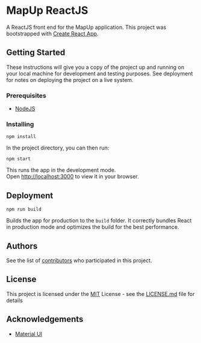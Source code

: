 # MapUp ReactJS

A ReactJS front end for the MapUp application. This project was bootstrapped with [Create React App](https://github.com/facebook/create-react-app).

## Getting Started

These instructions will give you a copy of the project up and running on
your local machine for development and testing purposes. See deployment
for notes on deploying the project on a live system.

### Prerequisites

- [NodeJS](https://nodejs.org/en/)

### Installing

```console
npm install
```

In the project directory, you can then run:

```console
npm start
```

This runs the app in the development mode.\
Open [http://localhost:3000](http://localhost:3000) to view it in your browser.

## Deployment

```console
npm run build
```

Builds the app for production to the `build` folder.
It correctly bundles React in production mode and optimizes the build for the best performance.

## Authors

See the list of
[contributors](https://github.com/PurpleBooth/a-good-readme-template/contributors)
who participated in this project.

## License

This project is licensed under the [MIT](LICENSE.md) License - see the [LICENSE.md](LICENSE.md) file for details

## Acknowledgements

- [Material UI](https://mui.com/)
